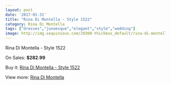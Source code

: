```yaml
---
layout: post
date: '2017-01-31'
title: "Rina Di Montella - Style 1522"
category: Rina Di Montella
tags: ["dresses","junoesque","elegant","style","wedding"]
image: http://img.sequinious.com/29300-thickbox_default/rina-di-montella-style-1522.jpg
---
```

Rina Di Montella - Style 1522

On Sales: **$282.99**
<a href="https://www.sequinious.com/rina-di-montella/7528-rina-di-montella-style-1522.html"><amp-img layout="responsive" width="600" height="600" src="//img.sequinious.com/29300-thickbox_default/rina-di-montella-style-1522.jpg" alt="Rina Di Montella - Style 1522 0" /></a>
<a href="https://www.sequinious.com/rina-di-montella/7528-rina-di-montella-style-1522.html"><amp-img layout="responsive" width="600" height="600" src="//img.sequinious.com/29303-thickbox_default/rina-di-montella-style-1522.jpg" alt="Rina Di Montella - Style 1522 1" /></a>
<a href="https://www.sequinious.com/rina-di-montella/7528-rina-di-montella-style-1522.html"><amp-img layout="responsive" width="600" height="600" src="//img.sequinious.com/29302-thickbox_default/rina-di-montella-style-1522.jpg" alt="Rina Di Montella - Style 1522 2" /></a>
<a href="https://www.sequinious.com/rina-di-montella/7528-rina-di-montella-style-1522.html"><amp-img layout="responsive" width="600" height="600" src="//img.sequinious.com/29301-thickbox_default/rina-di-montella-style-1522.jpg" alt="Rina Di Montella - Style 1522 3" /></a>

Buy it: [Rina Di Montella - Style 1522](https://www.sequinious.com/rina-di-montella/7528-rina-di-montella-style-1522.html "Rina Di Montella - Style 1522")

View more: [Rina Di Montella](https://www.sequinious.com/65-rina-di-montella "Rina Di Montella")